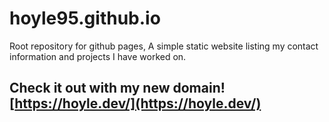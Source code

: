 # hoyle95.github.io
Root repository for github pages, A simple static website listing my contact information and projects I have worked on.

## Check it out with my new domain! [https://hoyle.dev/](https://hoyle.dev/)